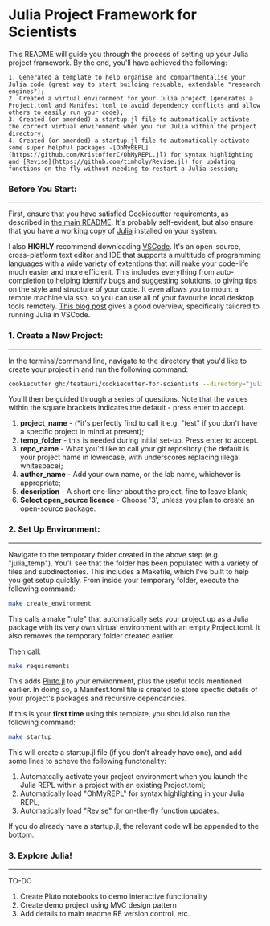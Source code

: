 # Julia Project Framework for Scientists

This README will guide you through the process of setting up your Julia project framework. By the end, you'll have achieved the following:

```
1. Generated a template to help organise and compartmentalise your Julia code (great way to start building resuable, extendable "research engines");
2. Created a virtual environment for your Julia project (generates a Project.toml and Manifest.toml to avoid dependency conflicts and allow others to easily run your code);
3. Created (or amended) a startup.jl file to automatically activate the correct virtual environment when you run Julia within the project directory;
4. Created (or amended) a startup.jl file to automatically activate some super helpful packages -[OhMyREPL](https://github.com/KristofferC/OhMyREPL.jl) for syntax highlighting and [Revise](https://github.com/timholy/Revise.jl) for updating functions on-the-fly without needing to restart a Julia session;
```

### Before You Start:

---

First, ensure that you have satisfied Cookiecutter requirements, as described in [the main README](https://github.com/teatauri/cookiecutter-for-scientists). It's probably self-evident, but also ensure that you have a working copy of [Julia](https://julialang.org/downloads/) installed on your system.

I also **HIGHLY** recommend downloading [VSCode](https://code.visualstudio.com/). It's an open-source, cross-platform text editor and IDE that supports a multitude of programming languages with a wide variety of extentions that will make your code-life much easier and more efficient. This includes everything from auto-completion to helping identify bugs and suggesting solutions, to giving tips on the style and structure of your code. It even allows you to mount a remote machine via ssh, so you can use all of your favourite local desktop tools remotely. [This blog post](https://techytok.com/julia-vscode/) gives a good overview, specifically tailored to running Julia in VSCode.

### 1. Create a New Project:

---

In the terminal/command line, navigate to the directory that you'd like to create your project in and run the following command:

```bash
cookiecutter gh:/teatauri/cookiecutter-for-scientists --directory="julia"
```

You'll then be guided through a series of questions. Note that the values within the square brackets indicates the default - press enter to accept.

1. **project_name** - (\*it's perfectly find to call it e.g. "test" if you don't have a specific project in mind at present);
2. **temp_folder** - this is needed during initial set-up. Press enter to accept.
3. **repo_name** - What you'd like to call your git repository (the default is your project name in lowercase, with underscores replacing illegal whitespace);
4. **author_name** - Add your own name, or the lab name, whichever is appropriate;
5. **description** - A short one-liner about the project, fine to leave blank;
6. **Select open_source licence** - Choose '3', unless you plan to create an open-source package.

### 2. Set Up Environment:

---

Navigate to the temporary folder created in the above step (e.g. "julia_temp"). You'll see that the folder has been populated with a variety of files and subdirectories. This includes a Makefile, which I've built to help you get setup quickly. From inside your temporary folder, execute the following command:

```bash
make create_environment
```

This calls a make "rule" that automatically sets your project up as a Julia package with its very own virtual environment with an empty Project.toml. It also removes the temporary folder created earlier.

Then call:

```bash
make requirements
```

This adds [Pluto.jl](https://towardsdatascience.com/reactive-data-analysis-with-julia-in-pluto-notebooks-b4652defd03e) to your environment, plus the useful tools mentioned earlier. In doing so, a Manifest.toml file is created to store specfic details of your project's packages and recursive dependancies.

If this is your **first time** using this template, you should also run the following command:

```bash
make startup
```

This will create a startup.jl file (if you don't already have one), and add some lines to acheve the following functonality:

1. Automatcally activate your project environment when you launch the Julia REPL within a project with an existing Project.toml;
2. Automatically load "OhMyREPL" for syntax highlighting in your Julia REPL;
3. Automatically load "Revise" for on-the-fly function updates.

If you do already have a startup.jl, the relevant code wll be appended to the bottom.

### 3. Explore Julia!

---

TO-DO

1. Create Pluto notebooks to demo interactive functionality
2. Create demo project using MVC design pattern
3. Add details to main readme RE version control, etc.

